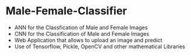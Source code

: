 # Male-Female-Classifier
- ANN for the Classfication of Male and Female Images
- CNN for the Classification of Male and Female Images
- Web Application that allows to upload an image and predict
- Use of Tensorflow, Pickle, OpenCV and other mathematical Libraries
